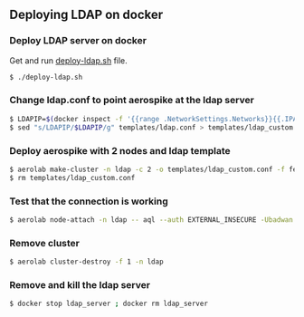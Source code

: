 ## Deploying LDAP on docker

### Deploy LDAP server on docker

Get and run [deploy-ldap.sh](/scripts/deploy-ldap.sh) file.
```bash
$ ./deploy-ldap.sh
```

### Change ldap.conf to point aerospike at the ldap server
```bash
$ LDAPIP=$(docker inspect -f '{{range .NetworkSettings.Networks}}{{.IPAddress}}{{end}}' ldap_server)
$ sed "s/LDAPIP/$LDAPIP/g" templates/ldap.conf > templates/ldap_custom.conf
```

### Deploy aerospike with 2 nodes and ldap template

```bash
$ aerolab make-cluster -n ldap -c 2 -o templates/ldap_custom.conf -f features.conf -m mesh
$ rm templates/ldap_custom.conf
```

### Test that the connection is working
```bash
$ aerolab node-attach -n ldap -- aql --auth EXTERNAL_INSECURE -Ubadwan -Pblastoff -c "show bins"
```

### Remove cluster

```bash
$ aerolab cluster-destroy -f 1 -n ldap
```

### Remove and kill the ldap server

```bash
$ docker stop ldap_server ; docker rm ldap_server
```
